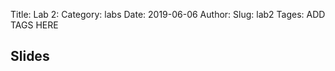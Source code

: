 Title: Lab 2:
Category: labs
Date: 2019-06-06
Author: 
Slug: lab2
Tages: ADD TAGS HERE


## Slides
<!-- - [PDF | Lecture 1: Description]({attach}presentation/Lecture1_Data.pdf) -->